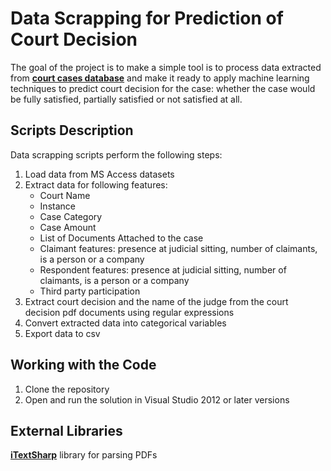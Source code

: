 # Data Scrapping for Prediction of Court Decision
The goal of the project is to make a simple tool is to process data extracted from __[court cases database](http://kad.arbitr.ru)__ and make it ready to apply machine learning techniques to predict court decision for the case: whether the case would be fully satisfied, partially satisfied or not satisfied at all.
## Scripts Description
Data scrapping scripts perform the following steps:
1. Load data from MS Access datasets
2. Extract data for following features:
    - Court Name
    - Instance
    - Case Category
    - Case Amount
    - List of Documents Attached to the case
    - Claimant features: presence at judicial sitting, number of claimants, is a person or a company
    - Respondent features: presence at judicial sitting, number of claimants, is a person or a company
    - Third party participation
3. Extract court decision and the name of the judge from the court decision pdf documents using regular expressions
4. Convert extracted data into categorical variables
5. Export data to csv
## Working with the Code
1. Clone the repository
2. Open and run the solution in Visual Studio 2012 or later versions
## External Libraries
__[iTextSharp](https://github.com/itext/itextsharp)__ library for parsing PDFs
